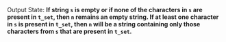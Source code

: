 Output State: **If string `s` is empty or if none of the characters in `s` are present in `t_set`, then `n` remains an empty string. If at least one character in `s` is present in `t_set`, then `n` will be a string containing only those characters from `s` that are present in `t_set`.**